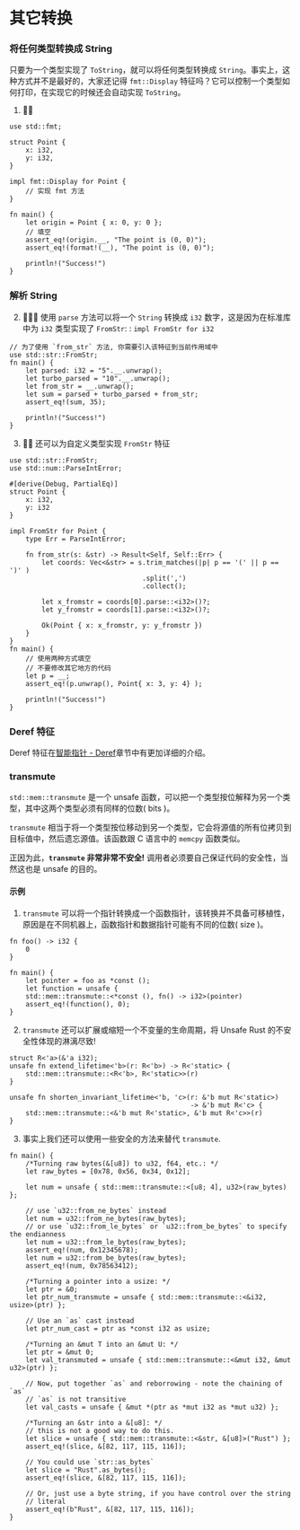 # 其它转换

### 将任何类型转换成 String
只要为一个类型实现了 `ToString`，就可以将任何类型转换成 `String`。事实上，这种方式并不是最好的，大家还记得 `fmt::Display` 特征吗？它可以控制一个类型如何打印，在实现它的时候还会自动实现 `ToString`。


1. 🌟🌟
```rust,editable
use std::fmt;

struct Point {
    x: i32,
    y: i32,
}

impl fmt::Display for Point {
    // 实现 fmt 方法
}

fn main() {
    let origin = Point { x: 0, y: 0 };
    // 填空
    assert_eq!(origin.__, "The point is (0, 0)");
    assert_eq!(format!(__), "The point is (0, 0)");

    println!("Success!")
}
```

### 解析 String
2. 🌟🌟🌟 使用 `parse` 方法可以将一个 `String` 转换成 `i32` 数字，这是因为在标准库中为 `i32` 类型实现了 `FromStr`: : `impl FromStr for i32`
```rust,editable
// 为了使用 `from_str` 方法, 你需要引入该特征到当前作用域中
use std::str::FromStr;
fn main() {
    let parsed: i32 = "5".__.unwrap();
    let turbo_parsed = "10".__.unwrap();
    let from_str = __.unwrap();
    let sum = parsed + turbo_parsed + from_str;
    assert_eq!(sum, 35);

    println!("Success!")
}
``` 


3. 🌟🌟 还可以为自定义类型实现 `FromStr` 特征
```rust,editable
use std::str::FromStr;
use std::num::ParseIntError;

#[derive(Debug, PartialEq)]
struct Point {
    x: i32,
    y: i32
}

impl FromStr for Point {
    type Err = ParseIntError;

    fn from_str(s: &str) -> Result<Self, Self::Err> {
        let coords: Vec<&str> = s.trim_matches(|p| p == '(' || p == ')' )
                                 .split(',')
                                 .collect();

        let x_fromstr = coords[0].parse::<i32>()?;
        let y_fromstr = coords[1].parse::<i32>()?;

        Ok(Point { x: x_fromstr, y: y_fromstr })
    }
}
fn main() {
    // 使用两种方式填空
    // 不要修改其它地方的代码
    let p = __;
    assert_eq!(p.unwrap(), Point{ x: 3, y: 4} );

    println!("Success!")
}
```

### Deref 特征
Deref 特征在[智能指针 - Deref](https://practice.rs/smart-pointers/deref.html)章节中有更加详细的介绍。

### transmute
`std::mem::transmute` 是一个 unsafe 函数，可以把一个类型按位解释为另一个类型，其中这两个类型必须有同样的位数( bits )。

`transmute` 相当于将一个类型按位移动到另一个类型，它会将源值的所有位拷贝到目标值中，然后遗忘源值。该函数跟 C 语言中的 `memcpy` 函数类似。

正因为此，**`transmute` 非常非常不安全!** 调用者必须要自己保证代码的安全性，当然这也是 unsafe 的目的。

#### 示例
1. `transmute` 可以将一个指针转换成一个函数指针，该转换并不具备可移植性，原因是在不同机器上，函数指针和数据指针可能有不同的位数( size )。

```rust,editable
fn foo() -> i32 {
    0
}

fn main() {
    let pointer = foo as *const ();
    let function = unsafe {
    std::mem::transmute::<*const (), fn() -> i32>(pointer)
    assert_eq!(function(), 0);
}
```

2. `transmute` 还可以扩展或缩短一个不变量的生命周期，将 Unsafe Rust 的不安全性体现的淋漓尽致!
```rust,editable
struct R<'a>(&'a i32);
unsafe fn extend_lifetime<'b>(r: R<'b>) -> R<'static> {
    std::mem::transmute::<R<'b>, R<'static>>(r)
}

unsafe fn shorten_invariant_lifetime<'b, 'c>(r: &'b mut R<'static>)
                                             -> &'b mut R<'c> {
    std::mem::transmute::<&'b mut R<'static>, &'b mut R<'c>>(r)
}
```

3. 事实上我们还可以使用一些安全的方法来替代 `transmute`.
```rust,editable
fn main() {
    /*Turning raw bytes(&[u8]) to u32, f64, etc.: */
    let raw_bytes = [0x78, 0x56, 0x34, 0x12];

    let num = unsafe { std::mem::transmute::<[u8; 4], u32>(raw_bytes) };

    // use `u32::from_ne_bytes` instead
    let num = u32::from_ne_bytes(raw_bytes);
    // or use `u32::from_le_bytes` or `u32::from_be_bytes` to specify the endianness
    let num = u32::from_le_bytes(raw_bytes);
    assert_eq!(num, 0x12345678);
    let num = u32::from_be_bytes(raw_bytes);
    assert_eq!(num, 0x78563412);

    /*Turning a pointer into a usize: */
    let ptr = &0;
    let ptr_num_transmute = unsafe { std::mem::transmute::<&i32, usize>(ptr) };

    // Use an `as` cast instead
    let ptr_num_cast = ptr as *const i32 as usize;

    /*Turning an &mut T into an &mut U: */
    let ptr = &mut 0;
    let val_transmuted = unsafe { std::mem::transmute::<&mut i32, &mut u32>(ptr) };

    // Now, put together `as` and reborrowing - note the chaining of `as`
    // `as` is not transitive
    let val_casts = unsafe { &mut *(ptr as *mut i32 as *mut u32) };

    /*Turning an &str into a &[u8]: */
    // this is not a good way to do this.
    let slice = unsafe { std::mem::transmute::<&str, &[u8]>("Rust") };
    assert_eq!(slice, &[82, 117, 115, 116]);

    // You could use `str::as_bytes`
    let slice = "Rust".as_bytes();
    assert_eq!(slice, &[82, 117, 115, 116]);

    // Or, just use a byte string, if you have control over the string
    // literal
    assert_eq!(b"Rust", &[82, 117, 115, 116]);
}
```